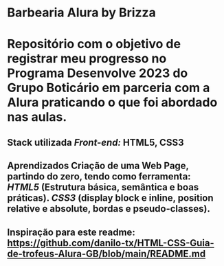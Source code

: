 # Barbearia Alura by Brizza 

# Repositório com o objetivo de registrar meu progresso no Programa Desenvolve 2023 do Grupo Boticário em parceria com a Alura praticando o que foi abordado nas aulas. 

## Stack utilizada *Front-end:* HTML5, CSS3 

## Aprendizados Criação de uma Web Page, partindo do zero, tendo como ferramenta: *HTML5* (Estrutura básica, semântica e boas práticas). *CSS3* (display block e inline, position relative e absolute, bordas e pseudo-classes). 

## Inspiração para este readme: https://github.com/danilo-tx/HTML-CSS-Guia-de-trofeus-Alura-GB/blob/main/README.md
